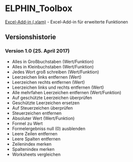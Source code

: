 # ELPHIN_Toolbox
[Excel-Add-in (.xlam)](http://marco-krapf.de/excel/) - Excel-Add-in für erweiterte Funktionen

## Versionshistorie

### Version 1.0 (25. April 2017)
* Alles in Großbuchstaben (Wert/Funktion)
* Alles in Kleinbuchstaben (Wert/Funktion)
* Jedes Wort groß schreiben (Wert/Funktion)
* Leerzeichen links entfernen (Wert)
* Leerzeichen rechts entfernen (Wert)
* Leerzeichen links und rechts entfernen (Wert)
* Alle mehrfahen Leerzeichen entfernen (Wert/Funktion)
* Auf geschützte Leerzeichen überprüfen
* Geschützte Leerzeichen ersetzen
* Auf Steuerzeichen überprüfen
* Steuerzeichen entfernen
* Absoluter Wert (Wert/Funktion)
* Formel zu Wert
* Formelergebniss null (0) ausblenden
* Leere Zeilen entfernen
* Leere Spalten entfernen
* Zeilenindex merken
* Spaltenindex merken
* Worksheets vergleichen
